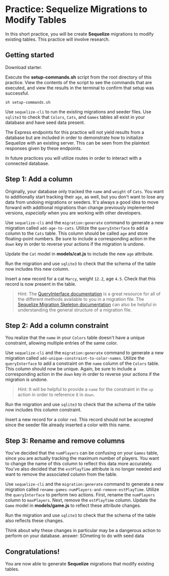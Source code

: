 # Practice: Sequelize Migrations to Modify Tables

In this short practice, you will be create **Sequelize** migrations to modify
existing tables. This practice will involve research.

## Getting started

Download starter.  

Execute the __setup-commands.sh__ script from the root directory of this
practice. View the contents of the script to see the commands that are executed,
and view the results in the terminal to confirm that setup was successful.

```shell
sh setup-commands.sh
```

Use `sequelize-cli` to run the existing migrations and seeder files. Use
`sqlite3` to check that `Colors`, `Cats`, and `Games` tables all exist in your
database and have seed data present.

The Express endpoints for this practice will not yield results from a database
but are included in order to demonstrate how to initialize Sequelize with an
existing server. This can be seen from the plaintext responses given by these
endpoints.

In future practices you will utilize routes in order to interact with a
connected database.


## Step 1: Add a column

Originally, your database only tracked the `name` and `weight` of `Cats`. You
want to additionally start tracking their `age`, as well, but you don't want to
lose any data from undoing migrations or seeders. It's always a good idea to
move forward with additional migrations than change previously implemented
versions, *especially* when you are working with other developers.

Use `sequelize-cli` and the `migration:generate` command to generate a new
migration called `add-age-to-cats`. Utilize the `queryInterface` to add a column
to the `Cats` table. This column should be called `age` and store floating-point
numbers. Be sure to include a corresponding action in the `down` key in order to
reverse your actions if the migration is undone.

Update the `Cat` model in __models/cat.js__ to include the new `age` attribute.

Run the migration and use `sqlite3` to check that the schema of the table now
includes this new column.

Insert a new record for a cat `Marcy`, weight `12.2`, age `4.5`. Check that this
record is now present in the table.

> Hint: The [QueryInterface documentation][queryInterface] is a great resource
> for all of the different methods available to you in a migration file.
> The [Sequelize Migration Skeleton documentation][migration-skeleton] can also
> be helpful in understanding the general structure of a migration file.


## Step 2: Add a column constraint

You realize that the `name` in your `Colors` table doesn't have a unique
constraint, allowing multiple entries of the same color.

Use `sequelize-cli` and the `migration:generate` command to generate a new
migration called `add-unique-constraint-to-color-names`. Utilize the
`queryInterface` to add a constraint on the `name` column of the `Colors` table.
This column should now be unique. Again, be sure to include a corresponding
action in the `down` key in order to reverse your actions if the migration is
undone.

> Hint: It will be helpful to provide a `name` for the constraint in the `up`
> action in order to reference it in `down`.

Run the migration and use `sqlite3` to check that the schema of the table now
includes this column constraint.

Insert a new record for a color `red`. This record should not be accepted since
the seeder file already inserted a color with this name.


## Step 3: Rename and remove columns

You've decided that the `numPlayers` can be confusing on your `Games` table,
since you are actually tracking the maximum number of players. You want to
change the name of this column to reflect this data more accurately. You've also
decided that the `estPlayTime` attribute is no longer needed and want to remove
the associated column from the table.

Use `sequelize-cli` and the `migration:generate` command to generate a new
migration called `rename-games-numPlayers-and-remove-estPlayTime`. Utilize the
`queryInterface` to perform two actions. First, rename the `numPlayers` column
to `maxPlayers`. Next, remove the `estPlayTime` column. Update the `Game` model
in __models/game.js__ to reflect these attribute changes.

Run the migration and use `sqlite3` to check that the schema of the table also
reflects these changes.

Think about why these changes in particular may be a dangerous action to perform
on your database.
answer: SOmeting to do with seed data 


## Congratulations!

You are now able to generate **Sequelize** migrations that modify existing
tables.


[queryInterface]: https://sequelize.org/master/class/src/dialects/abstract/query-interface.js~QueryInterface.html
[migration-skeleton]: https://sequelize.org/master/manual/migrations.html#migration-skeleton
